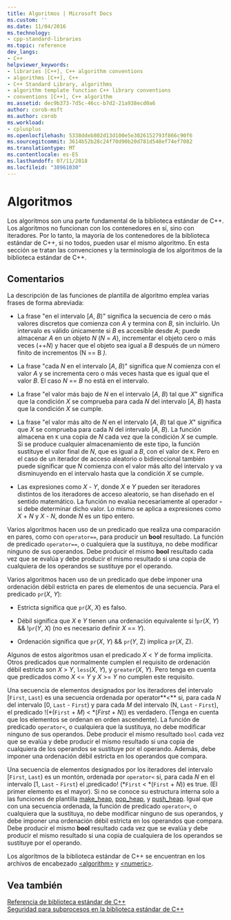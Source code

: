 ```yaml
---
title: Algoritmos | Microsoft Docs
ms.custom: ''
ms.date: 11/04/2016
ms.technology:
- cpp-standard-libraries
ms.topic: reference
dev_langs:
- C++
helpviewer_keywords:
- libraries [C++], C++ algorithm conventions
- algorithms [C++], C++
- C++ Standard Library, algorithms
- algorithm template function C++ library conventions
- conventions [C++], C++ algorithm
ms.assetid: dec9b373-7d5c-46cc-b7d2-21a938ecd0a6
author: corob-msft
ms.author: corob
ms.workload:
- cplusplus
ms.openlocfilehash: 5338ddeb802d13d100e5e3026152793f866c90f6
ms.sourcegitcommit: 3614b52b28c24f70d90b20d781d548ef74ef7082
ms.translationtype: MT
ms.contentlocale: es-ES
ms.lasthandoff: 07/11/2018
ms.locfileid: "38961030"
---
```

# <a name="algorithms"></a>Algoritmos

Los algoritmos son una parte fundamental de la biblioteca estándar de C++. Los algoritmos no funcionan con los contenedores en sí, sino con iteradores. Por lo tanto, la mayoría de los contenedores de la biblioteca estándar de C++, si no todos, pueden usar el mismo algoritmo. En esta sección se tratan las convenciones y la terminología de los algoritmos de la biblioteca estándar de C++.

## <a name="remarks"></a>Comentarios

La descripción de las funciones de plantilla de algoritmo emplea varias frases de forma abreviada:

- La frase "en el intervalo [*A*, *B*)" significa la secuencia de cero o más valores discretos que comienza con *A* y termina con *B*, sin incluirlo. Un intervalo es válido únicamente si *B* es accesible desde *A*; puede almacenar *A* en un objeto *N* (*N* = *A*), incrementar el objeto cero o más veces (++*N*) y hacer que el objeto sea igual a *B* después de un número finito de incrementos (N == B *).*

- La frase "cada *N* en el intervalo [*A*, *B*)" significa que *N* comienza con el valor *A* y se incrementa cero o más veces hasta que es igual que el valor *B*. El caso *N* == *B* no está en el intervalo.

- La frase "el valor más bajo de *N* en el intervalo [*A*, *B*) tal que *X*" significa que la condición *X* se comprueba para cada *N* del intervalo [*A*, *B*) hasta que la condición *X* se cumple.

- La frase "el valor más alto de *N* en el intervalo [*A*, *B*) tal que *X*" significa que *X* se comprueba para cada *N* del intervalo [*A*, *B*). La función almacena en `K` una copia de *N* cada vez que la condición *X* se cumple. Si se produce cualquier almacenamiento de este tipo, la función sustituye el valor final de *N*, que es igual a *B*, con el valor de `K`. Pero en el caso de un iterador de acceso aleatorio o bidireccional también puede significar que *N* comienza con el valor más alto del intervalo y va disminuyendo en el intervalo hasta que la condición *X* se cumple.

- Las expresiones como *X* - *Y*, donde *X* e *Y* pueden ser iteradores distintos de los iteradores de acceso aleatorio, se han diseñado en el sentido matemático. La función no evalúa necesariamente al operador **-** si debe determinar dicho valor. Lo mismo se aplica a expresiones como *X* + *N* y *X* - *N*, donde *N* es un tipo entero.

Varios algoritmos hacen uso de un predicado que realiza una comparación en pares, como con `operator==`, para producir un **bool** resultado. La función de predicado `operator==`, o cualquiera que la sustituya, no debe modificar ninguno de sus operandos. Debe producir el mismo **bool** resultado cada vez que se evalúa y debe producir el mismo resultado si una copia de cualquiera de los operandos se sustituye por el operando.

Varios algoritmos hacen uso de un predicado que debe imponer una ordenación débil estricta en pares de elementos de una secuencia. Para el predicado `pr`(*X*, *Y*):

- Estricta significa que `pr`(*X*, *X*) es falso.

- Débil significa que *X* e *Y* tienen una ordenación equivalente si !`pr`(*X*, *Y*) && !`pr`(*Y*, *X*) (no es necesario definir *X* == *Y*).

- Ordenación significa que `pr`(*X*, *Y*) && `pr`(*Y*, Z) implica `pr`(*X*, Z).

Algunos de estos algoritmos usan el predicado *X* \< *Y* de forma implícita. Otros predicados que normalmente cumplen el requisito de ordenación débil estricta son *X* > *Y*, `less`(*X*, *Y*), y `greater`(*X*, *Y*). Pero tenga en cuenta que predicados como *X* \<= *Y* y *X* >= *Y* no cumplen este requisito.

Una secuencia de elementos designados por los iteradores del intervalo [`First`, `Last`) es una secuencia ordenada por operator**<** si, para cada *N* del intervalo [0, `Last` - `First`) y para cada *M* del intervalo (N, `Last` - `First`), el predicado !(\*(`First` + *M*) < \*(*First* + *N*)) es verdadero. (Tenga en cuenta que los elementos se ordenan en orden ascendente). La función de predicado `operator<`, o cualquiera que la sustituya, no debe modificar ninguno de sus operandos. Debe producir el mismo resultado `bool` cada vez que se evalúa y debe producir el mismo resultado si una copia de cualquiera de los operandos se sustituye por el operando. Además, debe imponer una ordenación débil estricta en los operandos que compara.

Una secuencia de elementos designados por los iteradores del intervalo [`First`, `Last`) es un montón, ordenada por `operator<` si, para cada *N* en el intervalo [1, `Last`  -  `First`) el ¡predicado! (\*`First` < \*(`First` + *N*)) es true. (El primer elemento es el mayor). Si no se conoce su estructura interna solo a las funciones de plantilla [make_heap](../standard-library/algorithm-functions.md#make_heap), [pop_heap](../standard-library/algorithm-functions.md#pop_heap), y [push_heap](../standard-library/algorithm-functions.md#push_heap). Igual que con una secuencia ordenada, la función de predicado `operator<`, o cualquiera que la sustituya, no debe modificar ninguno de sus operandos, y debe imponer una ordenación débil estricta en los operandos que compara. Debe producir el mismo **bool** resultado cada vez que se evalúa y debe producir el mismo resultado si una copia de cualquiera de los operandos se sustituye por el operando.

Los algoritmos de la biblioteca estándar de C++ se encuentran en los archivos de encabezado [\<algorithm>](../standard-library/algorithm.md) y [\<numeric>](../standard-library/numeric.md).

## <a name="see-also"></a>Vea también

[Referencia de biblioteca estándar de C++](../standard-library/cpp-standard-library-reference.md)<br/>
[Seguridad para subprocesos en la biblioteca estándar de C++](../standard-library/thread-safety-in-the-cpp-standard-library.md)<br/>
